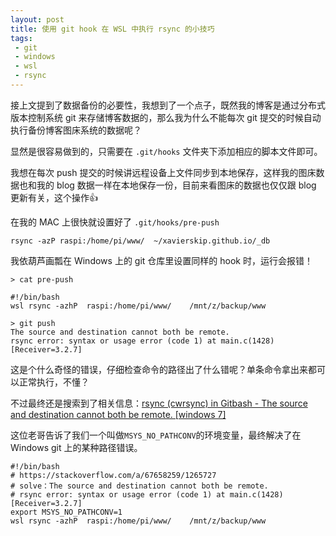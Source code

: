 ```yaml
---
layout: post
title: 使用 git hook 在 WSL 中执行 rsync 的小技巧
tags:
 - git
 - windows
 - wsl
 - rsync
---
```


接上文提到了数据备份的必要性，我想到了一个点子，既然我的博客是通过分布式版本控制系统 git 来存储博客数据的，那么我为什么不能每次 git 提交的时候自动执行备份博客图床系统的数据呢？

显然是很容易做到的，只需要在 `.git/hooks` 文件夹下添加相应的脚本文件即可。

我想在每次 push 提交的时候讲远程设备上文件同步到本地保存，这样我的图床数据也和我的 blog 数据一样在本地保存一份，目前来看图床的数据也仅仅跟 blog 更新有关，这个操作👍

在我的 MAC 上很快就设置好了 `.git/hooks/pre-push`

```
rsync -azP raspi:/home/pi/www/  ~/xavierskip.github.io/_db
```

我依葫芦画瓢在 Windows 上的 git 仓库里设置同样的 hook 时，运行会报错！

```
> cat pre-push

#!/bin/bash
wsl rsync -azhP  raspi:/home/pi/www/    /mnt/z/backup/www

> git push
The source and destination cannot both be remote.
rsync error: syntax or usage error (code 1) at main.c(1428) [Receiver=3.2.7]
```

这是个什么奇怪的错误，仔细检查命令的路径出了什么错呢？单条命令拿出来都可以正常执行，不懂？

不过最终还是搜索到了相关信息：[rsync (cwrsync) in Gitbash - The source and destination cannot both be remote. [windows 7]](https://stackoverflow.com/a/67658259/1265727)

这位老哥告诉了我们一个叫做`MSYS_NO_PATHCONV`的环境变量，最终解决了在 Windows git 上的某种路径错误。

```
#!/bin/bash
# https://stackoverflow.com/a/67658259/1265727
# solve：The source and destination cannot both be remote.
# rsync error: syntax or usage error (code 1) at main.c(1428) [Receiver=3.2.7]
export MSYS_NO_PATHCONV=1
wsl rsync -azhP  raspi:/home/pi/www/    /mnt/z/backup/www
```